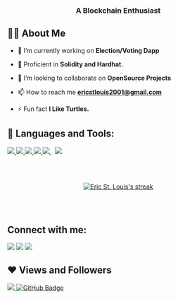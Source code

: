 <h3 align="center"> A Blockchain Enthusiast  </h3>


## 🙋‍♂️ About Me

- 🔭 I’m currently working on **Election/Voting Dapp**

- 🌱 Proficient in **Solidity and Hardhat.**

- 👯 I’m looking to collaborate on **OpenSource Projects**

- 📫 How to reach me **ericstlouis2001@gmail.com**

- ⚡ Fun fact **I Like Turtles.**

## 🚀 Languages and Tools:

<p align="left"> 
    <a href="https://reactjs.org/" target="_blank"> <img src="https://img.icons8.com/color/48/000000/react-native.png"/> </a>
    <a href="https://developer.mozilla.org/en-US/docs/Web/JavaScript" target="_blank"> <img src="https://img.icons8.com/color/48/000000/javascript.png"/> </a> 
    <a href="https://www.w3.org/html/" target="_blank"> <img src="https://img.icons8.com/color/48/000000/html-5.png"/> </a> 
    <a href="https://www.w3schools.com/css/" target="_blank"> <img src="https://img.icons8.com/color/48/000000/css3.png"/> </a> 
    <a style="padding-right:8px;" href="https://nodejs.org" target="_blank"> <img src="https://img.icons8.com/color/48/000000/nodejs.png"/> </a> 
    <a href="https://git-scm.com/" target="_blank"> <img src="https://img.icons8.com/color/48/000000/git.png"/> </a> 
</p>

<br/>
<!-- [![React Badge](https://img.shields.io/badge/-React-61DBFB?style=for-the-badge&labelColor=black&logo=react&logoColor=61DBFB)](#)  [![Javascript Badge](https://img.shields.io/badge/-Javascript-F0DB4F?style=for-the-badge&labelColor=black&logo=javascript&logoColor=F0DB4F)](#) [![Typescript Badge](https://img.shields.io/badge/-Typescript-007acc?style=for-the-badge&labelColor=black&logo=typescript&logoColor=007acc)](#) [![Nodejs Badge](https://img.shields.io/badge/-Nodejs-3C873A?style=for-the-badge&labelColor=black&logo=node.js&logoColor=3C873A)](#) [![GraphQL Badge](https://img.shields.io/badge/-GraphQl-e535ab?style=for-the-badge&labelColor=black&logo=node.js&logoColor=e535ab)](#) -->
<br/>

<p align="center">
    <a href="https://github.com/ericstlouis/github-readme-streak-stats">
        <img title="🔥 Get streak stats for your profile at git.io/streak-stats" alt="Eric St. Louis's streak" src="https://github-readme-streak-stats.herokuapp.com/?user=ericstlouis&theme=black-ice&hide_border=true&stroke=0000&background=060A0CD0"/>
    </a>
</p>

<br/>
<br/>

## Connect with me:
<p align="left">

<a href = "https://www.linkedin.com/in/eric-st-louis-370a641ab/"><img src="https://img.icons8.com/fluent/48/000000/linkedin.png"/></a>
<a href = "https://twitter.com/Shinobi_242"><img src="https://img.icons8.com/fluent/48/000000/twitter.png"/></a>
<a href = "https://www.instagram.com/eric_st.louis/?hl=en"><img src="https://img.icons8.com/fluent/48/000000/instagram-new.png"/></a>

</p>

## ❤ Views and Followers
<a href="https://github.com/Meghna-DAS/github-profile-views-counter">
    <img src="https://komarev.com/ghpvc/?username=ericstlouis">
</a>
<a href="https://github.com/ericstlouis?tab=followers"><img src="https://img.shields.io/github/followers/ericstlouis?label=Followers&style=social" alt="GitHub Badge"></a>
